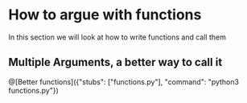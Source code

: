 # How to argue with functions

   In this section we will look at how to write functions and call them

## Multiple Arguments, a better way to call it

@[Better functions]({"stubs": ["functions.py"], "command": "python3 functions.py"})
